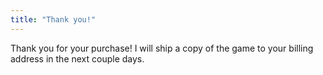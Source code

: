 ```yaml
---
title: "Thank you!"
---
```

Thank you for your purchase! I will ship a copy of the game to your billing address in the next couple days.
